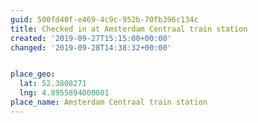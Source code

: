 ```yaml
---
guid: 500fd40f-e469-4c9c-952b-70fb396c134c
title: Checked in at Amsterdam Centraal train station
created: '2019-09-27T15:15:00+00:00'
changed: '2019-09-28T14:38:32+00:00'


place_geo:
  lat: 52.3808271
  lng: 4.8955894000001
place_name: Amsterdam Centraal train station
---
```



